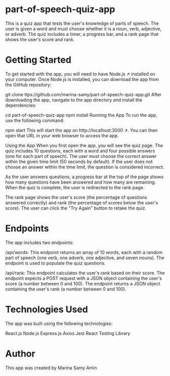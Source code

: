 # part-of-speech-quiz-app
This is a quiz app that tests the user's knowledge of parts of speech. The user is given a word and must choose whether it is a noun, verb, adjective, or adverb. The quiz includes a timer, a progress bar, and a rank page that shows the user's score and rank.

# Getting Started
To get started with the app, you will need to have Node.js ↗ installed on your computer. Once Node.js is installed, you can download the app from the GitHub repository:

git clone ttps://github.com/marina-samy/part-of-speech-quiz-app.git After downloading the app, navigate to the app directory and install the dependencies:

cd part-of-speech-quiz-app npm install Running the App To run the app, use the following command:

npm start This will start the app on http://localhost:3000 ↗. You can then open that URL in your web browser to access the app.

Using the App
When you first open the app, you will see the quiz page. The quiz includes 10 questions, each with a word and four possible answers (one for each part of speech). The user must choose the correct answer within the given time limit (50 seconds by default). If the user does not choose an answer within the time limit, the question is considered incorrect.

As the user answers questions, a progress bar at the top of the page shows how many questions have been answered and how many are remaining. When the quiz is complete, the user is redirected to the rank page.

The rank page shows the user's score (the percentage of questions answered correctly) and rank (the percentage of scores below the user's score). The user can click the "Try Again" button to retake the quiz.

# Endpoints
The app includes two endpoints:

/api/words: This endpoint returns an array of 10 words, each with a random part of speech (one verb, one adverb, one adjective, and seven nouns). The endpoint is used to populate the quiz questions.

/api/rank: This endpoint calculates the user's rank based on their score. The endpoint expects a POST request with a JSON object containing the user's score (a number between 0 and 100). The endpoint returns a JSON object containing the user's rank (a number between 0 and 100).

# Technologies Used
The app was built using the following technologies:

React.js Node.js Express.js Axios Jest React Testing Library

# Author
This app was created by Marina Samy Amin
